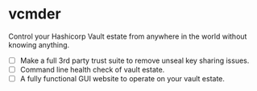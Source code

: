 # vcmder

Control your Hashicorp Vault estate from anywhere in the world without knowing anything.

- [ ] Make a full 3rd party trust suite to remove unseal key sharing issues.
- [ ] Command line health check of vault estate.
- [ ] A fully functional GUI website to operate on your vault estate. 
